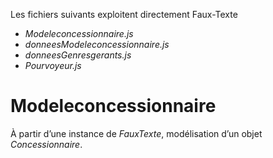 Les  fichiers suivants exploitent directement Faux-Texte

* *Modeleconcessionnaire.js*
* *donneesModeleconcessionnaire.js*
* *donneesGenresgerants.js*
* *Pourvoyeur.js*

# Modeleconcessionnaire

À partir d’une instance de *FauxTexte*, modélisation d’un objet *Concessionnaire*.





